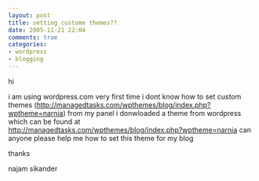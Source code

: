 ```yaml
---
layout: post
title: setting custome themes??
date: 2005-11-21 22:04
comments: true
categories:
- wordpress
- blogging
---
```

hi

i am using wordpress.com very first time i dont know how to set custom themes (http://managedtasks.com/wpthemes/blog/index.php?wptheme=narnia) from my panel i donwloaded a theme from wordpress which can be found at http://managedtasks.com/wpthemes/blog/index.php?wptheme=narnia can anyone please help me how to set this theme for my blog

thanks

najam sikander
